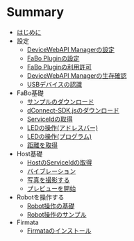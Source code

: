 # Summary

* [はじめに](README.md)
* 設定
    * [DeviceWebAPI Managerの設定](setting.md)
    * [FaBo Pluginの設定](fabo.md)
    * [FaBo Pluginの利用許可](permission.md)
    * [DeviceWebAPI Managerの生存確認](available.md)
    * [USBデバイスの認識](usbdevice.md)
* FaBo基礎
	* [サンプルのダウンロード](sample.md)
	* [dConnect-SDK.jsのダウンロード](sdk.md)
	* [ServiceIdの取得](fabo_serviceid.md)
	* [LEDの操作(アドレスバー)](fabo_led1.md)
	* [LEDの操作(プログラム)](fabo_led2.md)
	* [距離を取得](fabo_distance.md)
* Host基礎
	* [HostのServiceIdの取得](host_serviceid.md)
	* [バイブレーション](host_vibration.md)
	* [写真を撮影する](host_takepic.md)
	* [プレビューを開始](host_preview.md)
* Robotを操作する
	* [Robot操作の基礎](robot_basic.md)
	* [Robot操作のサンプル](robot_sample.md)
* Firmata
	* [Firmataのインストール](firmata.md)

